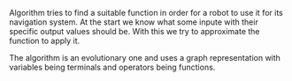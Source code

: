 Algorithm tries to find a suitable function in order for a robot to use it for its navigation system. At the start we know what some inpute with their specific output values should be. With this we try to approximate the function to apply it.

The algorithm is an evolutionary one and uses a graph representation with variables being terminals and operators being functions.
